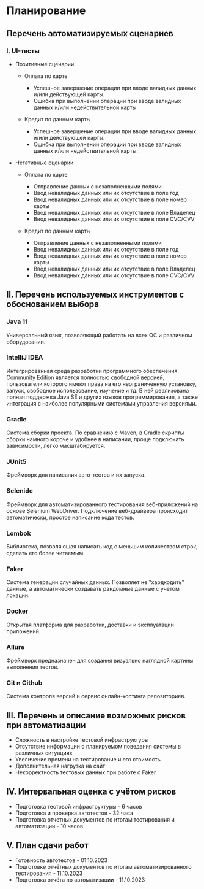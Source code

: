 # Планирование

## Перечень автоматизируемых сценариев

### I. UI-тесты

- Позитивные сценарии

    - Оплата по карте
        - Успешное завершение операции при вводе валидных данных и/или действующей карты.
        - Ошибка при выполнении операции при вводе валидных данных и/или недействительной карты.

    - Кредит по данным карты
        - Успешное завершение операции при вводе валидных данных и/или действующей карты.
        - Ошибка при выполнении операции при вводе валидных данных и/или недействительной карты.

- Негативные сценарии

    - Оплата по карте
        - Отправление данных с незаполненными полями
        - Ввод невалидных данных или их отсутствие в поле год
        - Ввод невалидных данных или их отсутствие в поле номер карты
        - Ввод невалидных данных или их отсутствие в поле Владелец
        - Ввод невалидных данных или их отсутствие в поле CVC/CVV

    - Кредит по данным карты
        - Отправление данных с незаполненными полями
        - Ввод невалидных данных или их отсутствие в поле год
        - Ввод невалидных данных или их отсутствие в поле номер карты
        - Ввод невалидных данных или их отсутствие в поле Владелец
        - Ввод невалидных данных или их отсутствие в поле CVC/CVV


## II. Перечень используемых инструментов с обоснованием выбора

### Java 11
Универсальный язык, позволяющий работать на всех ОС и различном оборудовании.

### IntelliJ IDEA
Интегрированная среда разработки программного обеспечения. Community Edition является полностью свободной версией, пользователи которого имеют права на его неограниченную установку, запуск, свободное использование, изучение и тд. В ней реализована полная поддержка Java SE и других языков программирования, а также интеграция с наиболее популярными системами управления версиями.

### Gradle
Система сборки проекта. По сравнению с Maven, в Gradle скрипты сборки намного короче и удобнее в написании, проще подключать зависимости, легко масштабируется.

### JUnit5
Фреймворк для написания авто-тестов и их запуска.

### Selenide
Фреймворк для автоматизированного тестирования веб-приложений на основе Selenium WebDriver. Подключение веб-драйвера происходит автоматически, простое написание кода тестов.

### Lombok
Библиотека, позволяющая написать код с меньшим количеством строк, сделать его более читаемым.

### Faker
Система генерации случайных данных. Позволяет не "хардкодить" данные, а автоматически создавать рандомные данные с учетом локации.

### Docker
Открытая платформа для разработки, доставки и эксплуатации приложений.

### Allure
Фреймворк предназначен для создания визуально наглядной картины выполнения тестов.

### Git и Github
Система контроля версий и сервис онлайн-хостинга репозиториев.

## III. Перечень и описание возможных рисков при автоматизации

- Сложность в настройке тестовой инфраструктуры
- Отсутствие информации о планируемом поведения системы в различных ситуациях
- Увеличение времени на тестирование и его стоимость
- Дополнительная нагрузка на сайт
- Некорректность тестовых данных при работе с Faker

## IV. Интервальная оценка с учётом рисков

- Подготовка тестовой инфраструктуры - 6 часов
- Подготовка и проверка автотестов - 32 часа
- Подготовка отчетных документов по итогам тестирования и автоматизации - 10 часов

## V. План сдачи работ

- Готовность автотестов - 01.10.2023
- Подготовке отчётных документов по итогам автоматизированного тестирования - 11.10.2023
- Подготовка отчёта по автоматизации - 11.10.2023